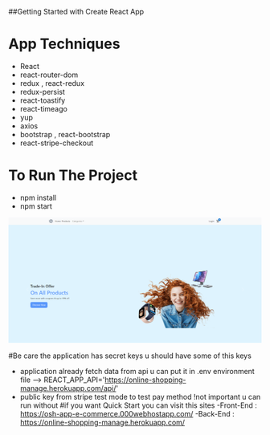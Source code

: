 ##Getting Started with Create React App
# App Techniques 
- React
- react-router-dom
- redux , react-redux
- redux-persist
- react-toastify
- react-timeago
- yup
- axios
- bootstrap , react-bootstrap
- react-stripe-checkout

# To Run The Project
- npm install
- npm start


![img](public/EC-front-end.png)

#Be care the application has secret keys u should have some of this keys
- application already fetch data from api u can put it in .env environment file 
--> REACT_APP_API='https://online-shopping-manage.herokuapp.com/api/'
- public key from stripe test mode to test pay method !not important u can run without
#if you want Quick Start you can visit this sites
-Front-End : https://osh-app-e-commerce.000webhostapp.com/
-Back-End : https://online-shopping-manage.herokuapp.com/
